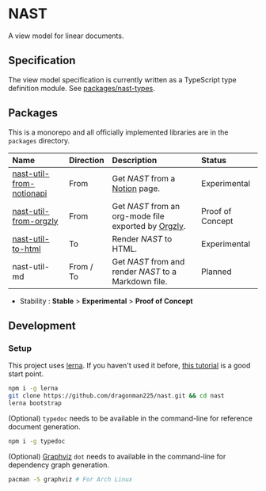 # NAST

A view model for linear documents.

## Specification

The view model specification is currently written as a TypeScript type definition module. See [packages/nast-types](./packages/nast-types).

## Packages

This is a monorepo and all officially implemented libraries are in the `packages` directory.

| Name                                                         | Direction | Description                                                  | Status           |
| :----------------------------------------------------------- | --------- | :----------------------------------------------------------- | :--------------- |
| [nast-util-from-notionapi](./packages/nast-util-from-notionapi) | From      | Get *NAST* from a [Notion](https://www.notion.so/) page.     | Experimental     |
| [nast-util-from-orgzly](./packages/nast-util-from-orgzly)    | From      | Get *NAST* from an org-mode file exported by [Orgzly](http://www.orgzly.com/). | Proof of Concept |
| [nast-util-to-html](./packages/nast-util-to-html)            | To        | Render *NAST* to HTML.                                       | Experimental     |
| nast-util-md                                                 | From / To | Get *NAST* from and render *NAST* to a Markdown file.        | Planned          |

* Stability : **Stable** > **Experimental** > **Proof of Concept**

## Development

### Setup

This project uses [lerna](https://github.com/lerna/lerna). If you haven't used it before, [this tutorial](https://github.com/reggi/lerna-tutorial) is a good start point.

```bash
npm i -g lerna
git clone https://github.com/dragonman225/nast.git && cd nast
lerna bootstrap
```

(Optional) `typedoc` needs to be available in the command-line for reference document generation.

```bash
npm i -g typedoc
```

(Optional) [Graphviz](https://www.graphviz.org/) `dot` needs to available in the command-line for dependency graph generation.

```bash
pacman -S graphviz # For Arch Linux
```

